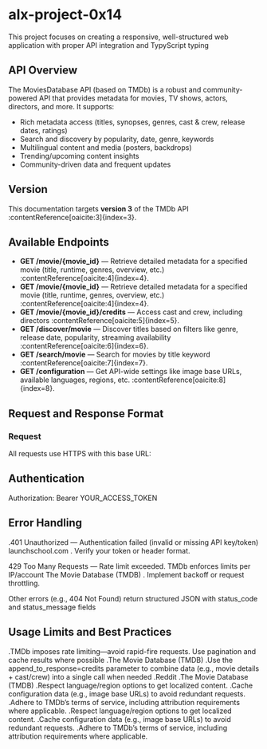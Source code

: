 # alx-project-0x14

This project focuses on creating a responsive, well-structured web application with proper API integration and TypyScript typing

## API Overview

The MoviesDatabase API (based on TMDb) is a robust and community-powered API that provides metadata for movies, TV shows, actors, directors, and more. It supports:
- Rich metadata access (titles, synopses, genres, cast & crew, release dates, ratings)
- Search and discovery by popularity, date, genre, keywords
- Multilingual content and media (posters, backdrops)
- Trending/upcoming content insights
- Community-driven data and frequent updates
## Version

This documentation targets **version 3** of the TMDb API :contentReference[oaicite:3]{index=3}.

## Available Endpoints

- **GET /movie/{movie_id}** — Retrieve detailed metadata for a specified movie (title, runtime, genres, overview, etc.) :contentReference[oaicite:4]{index=4}.
- **GET /movie/{movie_id}** — Retrieve detailed metadata for a specified movie (title, runtime, genres, overview, etc.) :contentReference[oaicite:4]{index=4}.
- **GET /movie/{movie_id}/credits** — Access cast and crew, including directors :contentReference[oaicite:5]{index=5}.
- **GET /discover/movie** — Discover titles based on filters like genre, release date, popularity, streaming availability :contentReference[oaicite:6]{index=6}.
- **GET /search/movie** — Search for movies by title keyword :contentReference[oaicite:7]{index=7}.
- **GET /configuration** — Get API-wide settings like image base URLs, available languages, regions, etc. :contentReference[oaicite:8]{index=8}.
## Request and Response Format

### Request

All requests use HTTPS with this base URL:

## Authentication

Authorization: Bearer YOUR_ACCESS_TOKEN

## Error Handling

.401 Unauthorized — Authentication failed (invalid or missing API key/token) 
launchschool.com
. Verify your token or header format.

429 Too Many Requests — Rate limit exceeded. TMDb enforces limits per IP/account 
The Movie Database (TMDB)
. Implement backoff or request throttling.

Other errors (e.g., 404 Not Found) return structured JSON with status_code and status_message fields 

## Usage Limits and Best Practices

.TMDb imposes rate limiting—avoid rapid-fire requests. Use pagination and cache results where possible 
.The Movie Database (TMDB)
.Use the append_to_response=credits parameter to combine data (e.g., movie details + cast/crew) into a single call when needed 
.Reddit
.The Movie Database (TMDB)
.Respect language/region options to get localized content.
.Cache configuration data (e.g., image base URLs) to avoid redundant requests.
.Adhere to TMDb’s terms of service, including attribution requirements where applicable.
.Respect language/region options to get localized content.
.Cache configuration data (e.g., image base URLs) to avoid redundant requests.
.Adhere to TMDb’s terms of service, including attribution requirements where applicable.
